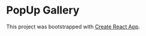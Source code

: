 # PopUp Gallery

This project was bootstrapped with [Create React App](https://github.com/facebook/create-react-app).
